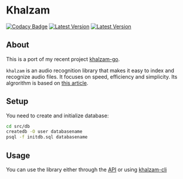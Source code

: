 # Khalzam
[![Codacy Badge](https://api.codacy.com/project/badge/Grade/cacf5d6c8e6743fab59209e24f58ca4f)](https://app.codacy.com/app/kisasexypantera94/khalzam-rs?utm_source=github.com&utm_medium=referral&utm_content=kisasexypantera94/khalzam-rs&utm_campaign=Badge_Grade_Dashboard)
[![Latest Version](https://img.shields.io/crates/v/khalzam.svg)](https://crates.io/crates/khalzam)
[![Latest Version](https://docs.rs/khalzam/badge.svg)](https://docs.rs/khalzam)
## About
This is a port of my recent project [khalzam-go](https://github.com/kisasexypantera94/khalzam).

`khalzam` is an audio recognition library that makes it easy to index and recognize audio files.
It focuses on speed, efficiency and simplicity.
Its algrorithm is based on [this article](https://royvanrijn.com/blog/2010/06/creating-shazam-in-java/).

## Setup
You need to create and initialize database:
```zsh
cd src/db
createdb -O user databasename
psql -f initdb.sql databasename
```

## Usage
You can use the library either
through the [API](https://github.com/kisasexypantera94/khalzam-rs/tree/master/examples)
or using [khalzam-cli](https://github.com/kisasexypantera94/khalzam-cli)

